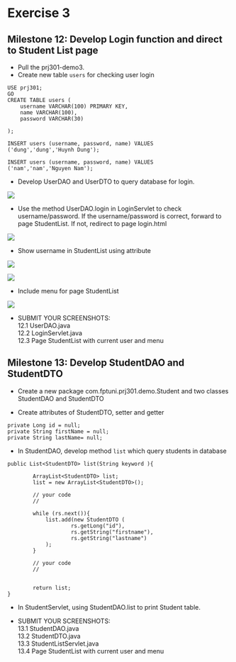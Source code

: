 # Exercise 3

## Milestone 12: Develop Login function and direct to Student List page

- Pull the prj301-demo3. 
- Create new table `users` for checking user login

```
USE prj301;
GO
CREATE TABLE users (
    username VARCHAR(100) PRIMARY KEY,
    name VARCHAR(100),
    password VARCHAR(30)
    
);

INSERT users (username, password, name) VALUES
('dung','dung','Huynh Dung');

INSERT users (username, password, name) VALUES
('nam','nam','Nguyen Nam');
```

- Develop UserDAO and UserDTO to query database for login. 

![](img/ex301.png)

- Use the method UserDAO.login in LoginServlet to check username/password. If the username/password is correct, forward to page StudentList. If not, redirect to page login.html

![](img/ex302.png)

- Show username in StudentList using attribute

![](img/ex303.png)

![](img/ex304.png)

- Include menu for page StudentList

![](img/ex305.png)

- SUBMIT YOUR SCREENSHOTS:  
	12.1 UserDAO.java  
	12.2 LoginServlet.java  
	12.3 Page StudentList with current user and menu  

## Milestone 13: Develop StudentDAO and StudentDTO

- Create a new package com.fptuni.prj301.demo.Student and two classes StudentDAO and StudentDTO

- Create attributes of StudentDTO, setter and getter

```
private Long id = null;
private String firstName = null; 
private String lastName= null;
```

- In StudentDAO, develop method `list` which query students in database

```
public List<StudentDTO> list(String keyword ){
        
        ArrayList<StudentDTO> list;
        list = new ArrayList<StudentDTO>();
        
		// your code
		//

		while (rs.next()){
        	list.add(new StudentDTO (
					rs.getLong("id"),
					rs.getString("firstname"),
					rs.getString("lastname")
			);
        }

		// your code
		//


        return list;
}
```

- In StudentServlet, using StudentDAO.list to print Student table.

- SUBMIT YOUR SCREENSHOTS:  
	13.1 StudentDAO.java  
	13.2 StudentDTO.java  
	13.3 StudentListServlet.java  
	13.4 Page StudentList with current user and menu  


